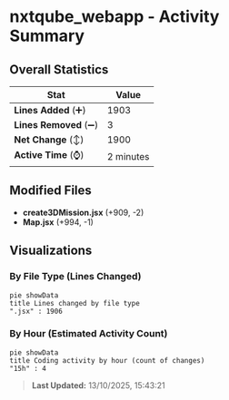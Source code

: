 # nxtqube_webapp - Activity Summary 

## Overall Statistics

| Stat                   | Value                                                             |
| ---------------------- | ----------------------------------------------------------------- |
| **Lines Added** (➕)   | 1903                                          |
| **Lines Removed** (➖) | 3                                        |
| **Net Change** (↕)    | 1900                |
| **Active Time** (⌚)   | 2 minutes |


## Modified Files
- **create3DMission.jsx** (+909, -2)
- **Map.jsx** (+994, -1)

## Visualizations

### By File Type (Lines Changed)

```mermaid
pie showData
title Lines changed by file type
".jsx" : 1906
```

### By Hour (Estimated Activity Count)

```mermaid
pie showData
title Coding activity by hour (count of changes)
"15h" : 4
```


> **Last Updated:** 13/10/2025, 15:43:21